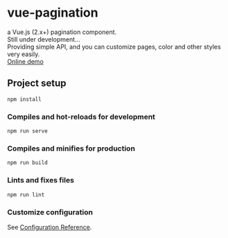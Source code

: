 # vue-pagination
a Vue.js (2.x+) pagination component.<br>
Still under development...<br>
Providing simple API, and you can customize pages, color and other styles very easily.<br>
[Online demo](https://codepen.io/chelseachel/full/JjYQOZj) <br>

## Project setup
```
npm install
```

### Compiles and hot-reloads for development
```
npm run serve
```

### Compiles and minifies for production
```
npm run build
```

### Lints and fixes files
```
npm run lint
```

### Customize configuration
See [Configuration Reference](https://cli.vuejs.org/config/).
